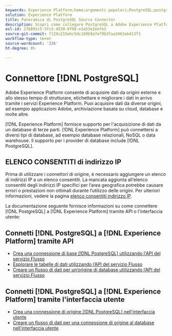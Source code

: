 ```yaml
---
keywords: Experience Platform;home;argomenti popolari;PostgreSQL;postgresql
solution: Experience Platform
title: Panoramica di PostgreSQL Source Connector
description: Scopri come collegare PostgreSQL a Adobe Experience Platform utilizzando le API o l’interfaccia utente.
exl-id: 27b891c5-5fc5-4539-8f98-e3a53e2eefe3
source-git-commit: f129c215ebc5dc169b9a7ef9b3faa3463ab413f3
workflow-type: tm+mt
source-wordcount: '226'
ht-degree: 0%

---
```


# Connettore [!DNL PostgreSQL]

Adobe Experience Platform consente di acquisire dati da origini esterne e allo stesso tempo di strutturare, etichettare e migliorare i dati in arrivo tramite i servizi Experience Platform. Puoi acquisire dati da diverse origini, ad esempio applicazioni Adobe, archiviazione basata su cloud, database e molte altre.

[!DNL Experience Platform] fornisce supporto per l&#39;acquisizione di dati da un database di terze parti. [!DNL Experience Platform] può connettersi a diversi tipi di database, ad esempio database relazionali, NoSQL o data warehouse. Il supporto per i provider di database include [!DNL PostgreSQL].

## ELENCO CONSENTITI di indirizzo IP

Prima di utilizzare i connettori di origine, è necessario aggiungere un elenco di indirizzi IP a un elenco consentiti. La mancata aggiunta all’elenco consentiti degli indirizzi IP specifici per l’area geografica potrebbe causare errori o prestazioni non ottimali durante l’utilizzo delle origini. Per ulteriori informazioni, vedere la pagina [elenco consentiti indirizzo IP](../../ip-address-allow-list.md).

La documentazione seguente fornisce informazioni su come connettere [!DNL PostgreSQL] a [!DNL Experience Platform] tramite API o l&#39;interfaccia utente:

## Connetti [!DNL PostgreSQL] a [!DNL Experience Platform] tramite API

- [Crea una connessione di base  [!DNL PostgreSQL]  utilizzando l&#39;API del servizio Flusso](../../tutorials/api/create/databases/postgres.md)
- [Esplorare le tabelle di dati utilizzando l’API del servizio Flusso](../../tutorials/api/explore/tabular.md)
- [Creare un flusso di dati per un’origine di database utilizzando l’API del servizio Flusso](../../tutorials/api/collect/database-nosql.md)

## Connetti [!DNL PostgreSQL] a [!DNL Experience Platform] tramite l&#39;interfaccia utente

- [Crea una connessione di origine  [!DNL PostgreSQL]  nell&#39;interfaccia utente](../../tutorials/ui/create/databases/postgres.md)
- [Creare un flusso di dati per una connessione di origine al database nell’interfaccia utente](../../tutorials/ui/dataflow/databases.md)
